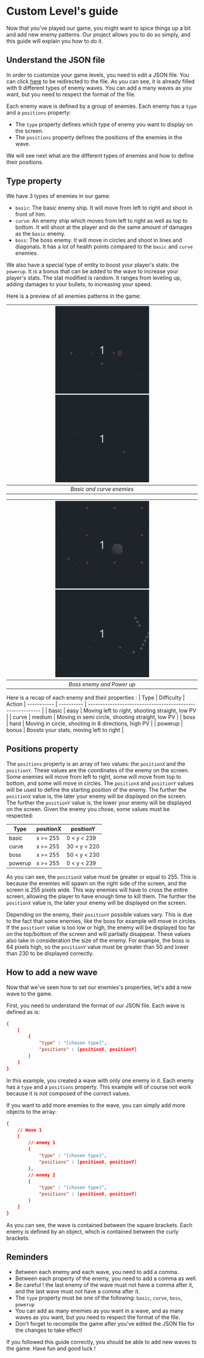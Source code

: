# Custom Level's guide

Now that you've played our game, you might want to spice things up a bit and add new enemy patterns. Our project allows you to do so simply, and this guide will explain you how to do it.

## Understand the JSON file

In order to customize your game levels, you need to edit a JSON file. You can click [here](../assets/jsons/pattern_enemy_group.json) to be redirected to the file. As you can see, it is already filled with 9 different types of enemy waves. You can add a many waves as you want, but you need to respect the format of the file.

Each enemy wave is defined by a group of enemies. Each enemy has a `type` and a `positions` property:

- The `type` property defines which type of enemy you want to display on the screen.
- The `positions` property defines the positions of the enemies in the wave.

We will see next what are the different types of enemies and how to define their positions.

## Type property

We have 3 types of enemies in our game:

- `basic`: The basic enemy ship. It will move from left to right and shoot in front of him.
- `curve`: An enemy ship which moves from left to right as well as top to bottom. It will shoot at the player and do the same amount of damages as the `basic` enemy.
- `boss`: The boss enemy. It will move in circles and shoot in lines and diagonals. It has a lot of health points compared to the `basic` and `curve` enemies.

We also have a special type of entity to boost your player's stats: the `powerup`. It is a bonus that can be added to the wave to increase your player's stats. The stat modified is random. It ranges from leveling up, adding damages to your bullets, to increasing your speed.

Here is a preview of all enemies patterns in the game:

| ![Basic](../assets/img/md/basic.gif) ![Curve](../assets/img/md/curve.gif) |
|:--:|
| *Basic and curve enemies* |

| ![Boss](../assets/img/md/boss.gif) ![Powerup](../assets/img/md/powerup.gif) |
|:--:|
| *Boss enemy and Power up* |

Here is a recap of each enemy and their properties :
| Type        | Difficulty | Action
| ----------- | ---------- | ---------------------------------------------------------- |
| basic       | easy       | Moving left to right, shooting straight, low PV            |
| curve       | medium     | Moving in semi circle, shooting straight, low PV           |
| boss        | hard       | Moving in circle, shooting in 8 directions, high PV        |
| powerup     | bonus      | Boosts your stats, moving left to right                    |

## Positions property

The `positions` property is an array of two values: the `positionX` and the `positionY`. These values are the coordinates of the enemy on the screen. Some enemies will move from left to right, some will move from top to bottom, and some will move in circles. The `positionX` and `positionY` values will be used to define the starting position of the enemy.
The further the `positionX` value is, the later your enemy will be displayed on the screen. The further the `positionY` value is, the lower your enemy will be displayed on the screen.
Given the enemy you chose, some values must be respected:

| Type        | positionX   | positionY     |
| ----------- | ----------- | ------------- |
| basic       | x >= 255    | 0  < y < 239  |
| curve       | x >= 255    | 30 < y < 220  |
| boss        | x >= 255    | 50 < y < 230  |
| powerup     | x >= 255    | 0  < y < 239  |

As you can see, the `positionX` value must be greater or equal to 255. This is because the enemies will spawn on the right side of the screen, and the screen is 255 pixels wide. This way enemies will have to cross the entire screen, allowing the player to have enough time to kill them. The further the `positionX` value is, the later your enemy will be displayed on the screen.

Depending on the enemy, their `positionY` possible values vary. This is due to the fact that some enemies, like the boss for example will move in circles. If the `positionY` value is too low or high, the enemy will be displayed too far on the top/bottom of the screen and will partially disappear. These values also take in consideration the size of the enemy. For example, the boss is 64 pixels high, so the `positionY` value must be greater than 50 and lower than 230 to be displayed correctly.

## How to add a new wave

Now that we've seen how to set our enemies's properties, let's add a new wave to the game.

First, you need to understand the format of our JSON file.
Each wave is defined as is:

```json
{
    [
        {
            "type" : "[chosen type]",
            "positions" : [positionX, positionY]
        }
    ]
}
```

In this example, you created a wave with only one enemy in it. Each enemy has a `type` and a `positions` property.
This example will of course not work because it is not composed of the correct values.

If you want to add more enemies to the wave, you can simply add more objects to the array:

```json
{
    // Wave 1
    [
        // enemy 1
        {
            "type" : "[chosen type]",
            "positions" : [positionX, positionY]
        },
        // enemy 2
        {
            "type" : "[chosen type]",
            "positions" : [positionX, positionY]
        }
    ]
}
```

As you can see, the wave is contained between the square brackets. Each enemy is defined by an object, which is contained between the curly brackets.

## Reminders

- Between each enemy and each wave, you need to add a comma.
- Between each property of the enemy, you need to add a comma as well.
- Be careful ! the last enemy of the wave must not have a comma after it, and the last wave must not have a comma after it.
- The `type` property must be one of the following: `basic`, `curve`, `boss`, `powerup`
- You can add as many enemies as you want in a wave, and as many waves as you want, but you need to respect the format of the file.
- Don't forget to recompile the game after you've edited the JSON file for the changes to take effect!

If you followed this guide correctly, you should be able to add new waves to the game. Have fun and good luck !

